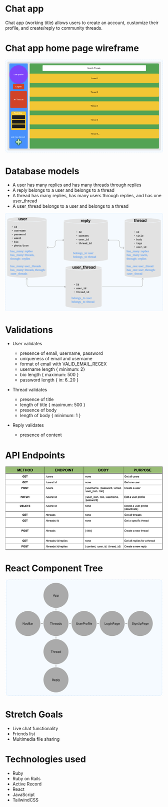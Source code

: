 # Chat app

Chat app (working title) allows users to create an account, customize their profile, and create/reply to community threads.

# Chat app home page wireframe

<img src="./assets/wireframe.png">

# Database models

* A user has many replies and has many threads through replies
* A reply belongs to a user and belongs to a thread
* A thread has many replies, has many users through replies, and has one user_thread
* A user_thread belongs to a user and belongs to a thread

<img src="./assets/database.png">

# Validations

* User validates 
  * presence of email, username, password
  * uniqueness of email and username
  * format of email with VALID_EMAIL_REGEX
  * username length { minimum: 2}
  * bio length { maximum: 500 }
  * password length { in: 6..20 }

* Thread validates
  * presence of title
  * length of title { maximum: 500 }
  * presence of body
  * length of body { minimum: 1 }

* Reply validates
  * presence of content

# API Endpoints
 
 <img src="./assets/endpoints.png">

# React Component Tree

 <img src="./assets/component_tree.png">

# Stretch Goals

* Live chat functionality
* Friends list
* Multimedia file sharing

# Technologies used

* Ruby
* Ruby on Rails
* Active Record
* React
* JavaScript
* TailwindCSS